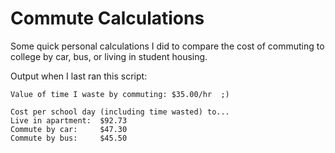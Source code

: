 # Commute Calculations

Some quick personal calculations I did to compare the cost of
commuting to college by car, bus, or living in student housing.

Output when I last ran this script:
```
Value of time I waste by commuting: $35.00/hr  ;)

Cost per school day (including time wasted) to...
Live in apartment:  $92.73
Commute by car:     $47.30
Commute by bus:     $45.50
```